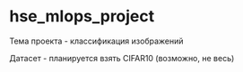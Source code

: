 # hse_mlops_project

Тема проекта - классификация изображений

Датасет - планируется взять CIFAR10 (возможно, не весь)
